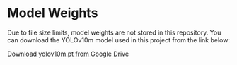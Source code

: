 # Model Weights
Due to file size limits, model weights are not stored in this repository. You can download the YOLOv10m model used in this project from the link below:

[Download yolov10m.pt from Google Drive]([https://drive.google.com/file/d/PUT-YOUR-FILE-ID-HERE/view?usp=sharing](https://drive.google.com/file/d/1mRdriU3u85oxcL0CPeIhJBxX795iENse/view?usp=sharing))

